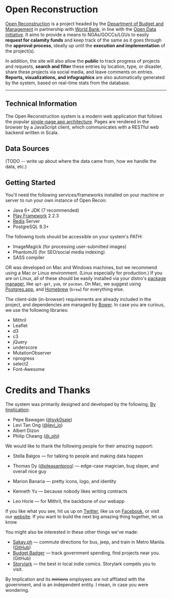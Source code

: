 Open Reconstruction
====================

[Open Reconstruction](http://openreconstruction.gov.ph) is a project headed by the [Department of Budget and Management](http://dbm.gov.ph) in partnership with [World Bank](http://www.worldbank.org.ph), in line with the [Open Data initiative](http://data.gov.ph). It aims to provide a means to NGAs/GOCCs/LGUs to easily **request for calamity funds** and keep track of the same as it goes through the **approval process**, ideally up until the **execution and implementation** of the project(s).

In addition, the site will also allow the **public** to track progress of projects and requests, **search and filter** these entries by location, type, or disaster, share these projects via social media, and leave comments on entries. **Reports, visualizations, and infographics** are also automatically generated by the system, based on real-time stats from the database.

---

## Technical Information

The Open Reconstruction system is a modern web application that follows the popular [single-page app architecture](http://en.wikipedia.org/wiki/Single-page_application). Pages are rendered in the browser by a JavaScript client, which communicates with a RESTful web backend written in Scala.


## Data Sources

(TODO -- write up about where the data came from, how we handle the data, etc.)

## Getting Started

You'll need the following services/frameworks installed on your machine or server to run your own instance of Open Recon:

* Java 6+ JDK (7 recommended)
* [Play Framework](http://playframework.com) 2.2.3
* [Redis](http://redis.io) Server
* PostgreSQL 9.3+

The following tools should be accessible on your system's PATH:

* ImageMagick (for processing user-submitted images)
* PhantomJS (for SEO/social media indexing)
* SASS compiler

OR was developed on Mac and Windows machines, but we recommend using a Mac or Linux environment. (Linux especially for production.) If you are on Linux, all of these should be easily installed via your distro's [package manager](http://en.wikipedia.org/wiki/Package_management_system), like `apt-get`, `yum`, or `pacman`. On Mac, we suggest using [Postgres.app](http://postgresapp.com/), and [Homebrew](http://brew.sh/) (`brew`) for everything else.

The client-side (in-browser) requirements are already included in the project, and dependencies are managed by [Bower](http://bower.io). In case you are curious, we use the following libraries:

* Mithril
* Leaflet
* d3
* c3
* jQuery
* underscore
* MutationObserver
* nprogress
* select2
* Font-Awesome

# Credits and Thanks

The system was primarily designed and developed by the following, [By Implication](http://byimplication.com):

* Pepe Bawagan ([@syk0saje](http://twitter.com/syk0saje))
* Levi Tan Ong ([@levi_io](http://twitter.com/levi_io))
* Albert Dizon
* Philip Cheang ([@_phi](http://twitter.com/_phi))

We would like to thank the following people for their amazing support:

* Stella Balgos — for talking to people and making data happen
* Thomas Dy ([@pleasantprog](http://twitter.com/pleasantprog)) — edge-case magician, bug slayer, and overall nice guy
* Marion Banaria — pretty icons, logo, and identity
* Kenneth Yu — because nobody likes writing contracts

* Leo Horie — for Mithril, the backbone of our webapp

If you like what you see, hit us up on [Twitter](http://twitter.com/_phi), like us on [Facebook](http://facebook.com/byimplication), or visit our [website](http://byimplication.com). If you want to build the next big amazing thing together, let us know.

You might also be interested in these other things we've made:

* [Sakay.ph](http://sakay.ph) — commute directions for bus, jeep, and train in Metro Manila. ([GitHub](https://github.com/sakayph))
* [Budget Badger](http://budgetbadger.ph) — track government spending, find projects near you. (GitHub)
* [Storylark](http://storylark.ph) — the best in local indie comics. Storylark compels you to visit.

By Implication and its ~~minions~~ employees are not affliated with the government, and is an independent entity. I mean, in case you were wondering.
